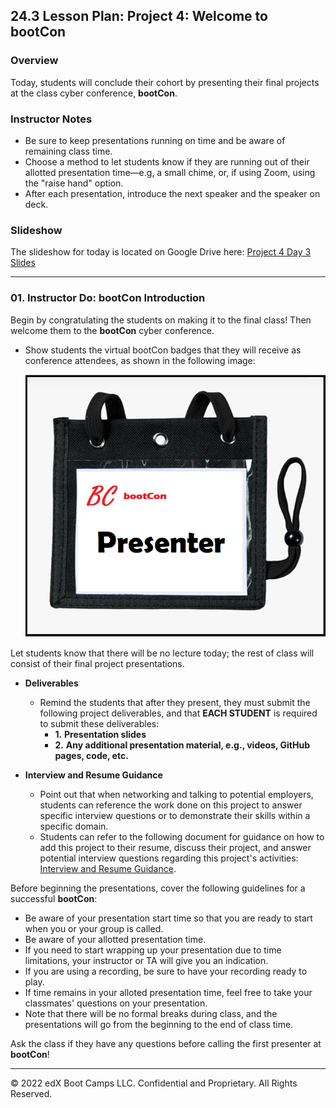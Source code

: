 ## 24.3 Lesson Plan: Project 4: Welcome to bootCon

### Overview

Today, students will conclude their cohort by presenting their final projects at the class cyber conference, **bootCon**.

### Instructor Notes

- Be sure to keep presentations running on time and be aware of remaining class time.
- Choose a method to let students know if they are running out of their allotted presentation time&mdash;e.g, a small chime, or, if using Zoom, using the "raise hand" option.
- After each presentation, introduce the next speaker and the speaker on deck.

### Slideshow
The slideshow for today is located on Google Drive here: [Project 4 Day 3 Slides](https://docs.google.com/presentation/d/15eSazThxJXC0ohqdbR1zywgPb4B7InKqqpk0qgUTe8c/edit)

---

### 01. Instructor Do: bootCon Introduction

Begin by congratulating the students on making it to the final class! Then welcome them to the **bootCon** cyber conference.
- Show students the virtual bootCon badges that they will receive as conference attendees, as shown in the following image:

    ![An illustration depicts a bootCon bade.](images/boot_con_badge.png)

Let students know that there will be no lecture today; the rest of class will consist of their final project presentations.

- **Deliverables**
  - Remind the students that after they present, they must submit the following project deliverables, and that **EACH STUDENT** is required to submit these deliverables:
    - **1.** **Presentation slides**
    - **2.** **Any additional presentation material, e.g., videos, GitHub pages, code, etc.**

- **Interview and Resume Guidance**
  - Point out that when networking and talking to potential employers, students can reference the work done on this project to answer specific interview questions or to demonstrate their skills within a specific domain.
  - Students can refer to the following document for guidance on how to add this project to their resume, discuss their project, and answer potential interview questions regarding this project's activities: [Interview and Resume Guidance](https://docs.google.com/document/d/1SS-cjIY51IxV4OtF8qcmjihUewd0d-He-oqvr5vy8qc/edit?usp=sharing).

Before beginning the presentations, cover the following guidelines for a successful **bootCon**:
   - Be aware of your presentation start time so that you are ready to start when you or your group is called.
   - Be aware of your allotted presentation time.
   - If you need to start wrapping up your presentation due to time limitations, your instructor or TA will give you an indication.
   - If you are using a recording, be sure to have your recording ready to play.
   - If time remains in your alloted presentation time, feel free to take your classmates' questions on your presentation.
   - Note that there will be no formal breaks during class, and the presentations will go from the beginning to the end of class time.

Ask the class if they have any questions before calling the first presenter at **bootCon**!

---

© 2022 edX Boot Camps LLC. Confidential and Proprietary. All Rights Reserved.
